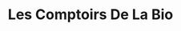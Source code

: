 ---
title: "Les Comptoirs De La Bio"
url: /la-colle-sur-loup/les-comptoirs-de-la-bio/
shop: supermarché
---
